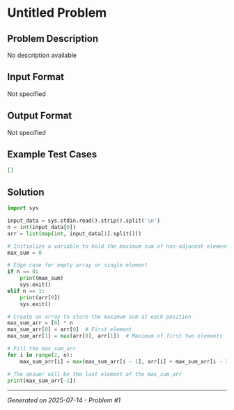 # Untitled Problem

## Problem Description
No description available

## Input Format
Not specified

## Output Format
Not specified

## Example Test Cases
```json
[]
```

## Solution
```python
import sys

input_data = sys.stdin.read().strip().split('\n')
n = int(input_data[0])
arr = list(map(int, input_data[1].split()))

# Initialize a variable to hold the maximum sum of non-adjacent elements
max_sum = 0

# Edge case for empty array or single element
if n == 0:
    print(max_sum)
    sys.exit()
elif n == 1:
    print(arr[0])
    sys.exit()

# Create an array to store the maximum sum at each position
max_sum_arr = [0] * n
max_sum_arr[0] = arr[0]  # First element
max_sum_arr[1] = max(arr[0], arr[1])  # Maximum of first two elements

# Fill the max_sum_arr
for i in range(2, n):
    max_sum_arr[i] = max(max_sum_arr[i - 1], arr[i] + max_sum_arr[i - 2])

# The answer will be the last element of the max_sum_arr
print(max_sum_arr[-1])
```

---
*Generated on 2025-07-14 - Problem #1*